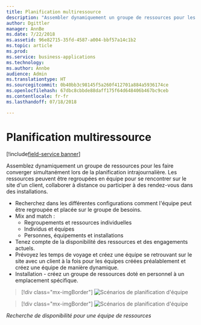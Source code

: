 ```yaml
---
title: Planification multiressource
description: "Assembler dynamiquement un groupe de ressources pour les faire converger simultanément lors de la planification intrajournalière"
author: Dgittler
manager: AnnBe
ms.date: 7/22/2018
ms.assetid: 96e82715-35fd-4587-a004-bbf57a14c1b2
ms.topic: article
ms.prod: 
ms.service: business-applications
ms.technology: 
ms.author: Annbe
audience: Admin
ms.translationtype: HT
ms.sourcegitcommit: 0b40bb3c98145f5a260f412701a884a5936174ce
ms.openlocfilehash: 67dbc8cbbde88daff175f64d648406b467bc9ceb
ms.contentlocale: fr-fr
ms.lasthandoff: 07/18/2018

---
```





#  <a name="multi-resource-scheduling"></a>Planification multiressource

[!include[field-service banner](../../../includes/field-service.md)]

Assemblez dynamiquement un groupe de ressources pour les faire converger simultanément lors de la planification intrajournalière. Les ressources peuvent être regroupées en équipe pour se rencontrer sur le site d'un client, collaborer à distance ou participer à des rendez-vous dans des installations.

* Recherchez dans les différentes configurations comment l'équipe peut être regroupée et placée sur le groupe de besoins.
* Mix and match :
    * Regroupements et ressources individuelles
    * Individus et équipes
    * Personnes, équipements et installations
* Tenez compte de la disponibilité des ressources et des engagements actuels. 
* Prévoyez les temps de voyage et créez une équipe se retrouvant sur le site avec un client à la fois pour les équipes créées préalablement et créez une équipe de manière dynamique.
* Installation - créez un groupe de ressources doté en personnel à un emplacement spécifique.

> [!div class="mx-imgBorder"]
> ![](media/Multi-Resource-Scheduling-PPT.png "Scénarios de planification d'équipe")
<!-- picture -->

> [!div class="mx-imgBorder"]
> ![](media/Team-Scheduling.png "Scénarios de planification d'équipe")
<!-- picture -->

*Recherche de disponibilité pour une équipe de ressources*

